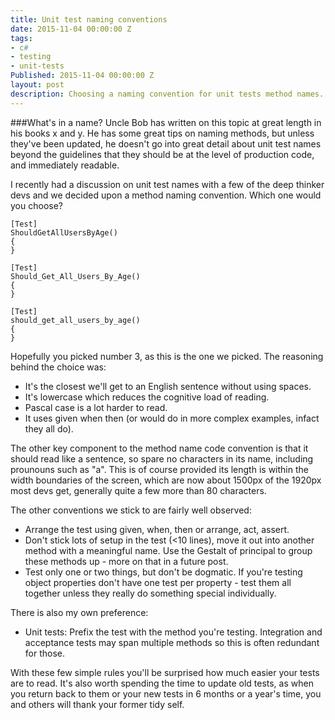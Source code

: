 ```yaml
---
title: Unit test naming conventions
date: 2015-11-04 00:00:00 Z
tags:
- c#
- testing
- unit-tests
Published: 2015-11-04 00:00:00 Z
layout: post
description: Choosing a naming convention for unit tests method names.
---
```


###What's in a name? 
Uncle Bob has written on this topic at great length in his books x and y. He has some great tips on naming methods, but unless they've been updated, he doesn't go into great detail about unit test names beyond the guidelines that they should be at the level of production code, and immediately readable.

I recently had a discussion on unit test names with a few of the deep thinker devs and we decided upon a method naming convention. Which one would you choose?

	[Test]
	ShouldGetAllUsersByAge()
	{
	}

	[Test]
	Should_Get_All_Users_By_Age()
	{
	}

	[Test]
	should_get_all_users_by_age()
	{
	}

Hopefully you picked number 3, as this is the one we picked. The reasoning behind the choice was:

- It's the closest we'll get to an English sentence without using spaces.
- It's lowercase which reduces the cognitive load of reading.
- Pascal case is a lot harder to read.
- It uses given when then (or would do in more complex examples, infact they all do).

The other key component to the method name code convention is that it should read like a sentence, so spare no characters in its name, including prounouns such as "a". This is of course provided its length is within the width boundaries of the screen, which are now about 1500px of the 1920px most devs get, generally quite a few more than 80 characters.

The other conventions we stick to are fairly well observed:

- Arrange the test using given, when, then or arrange, act, assert.
- Don't stick lots of setup in the test (<10 lines), move it out into another method with a meaningful name. Use the Gestalt of principal to group these methods up - more on that in a future post.
- Test only one or two things, but don't be dogmatic. If you're testing object properties don't have one test per property - test them all together unless they really do something special individually.

There is also my own preference:

- Unit tests: Prefix the test with the method you're testing. Integration and acceptance tests may span multiple methods so this is often redundant for those.

With these few simple rules you'll be surprised how much easier your tests are to read. It's also worth spending the time to update old tests, as when you return back to them or your new tests in 6 months or a year's time, you and others will thank your former tidy self.